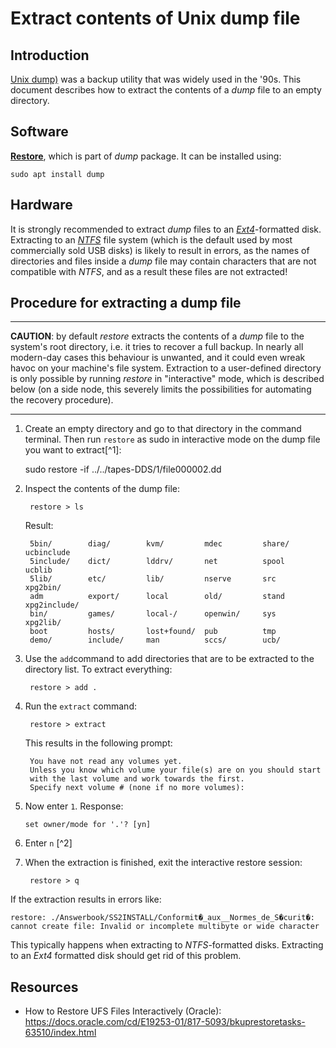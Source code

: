 # Extract contents of Unix dump file

## Introduction

[Unix dump)](http://fileformats.archiveteam.org/wiki/Unix_dump) was a backup utility that was widely used in the '90s. This document describes how to extract the contents of a *dump* file to an empty directory.

## Software

[**Restore**](https://linux.die.net/man/8/restore), which is part of *dump* package. It can be installed using:

    sudo apt install dump

## Hardware

It is strongly recommended to extract *dump* files to an [*Ext4*](\https://en.wikipedia.org/wiki/Ext4)-formatted disk. Extracting to an [*NTFS*](https://en.wikipedia.org/wiki/NTFS) file system (which is the default used by most commercially sold USB disks) is likely to result in errors, as the names of directories and files inside a *dump* file may contain characters that are not compatible with *NTFS*, and as a result these files are not extracted! 

## Procedure for extracting a dump file

<hr>

**CAUTION**: by default *restore* extracts the contents of a *dump* file to the system's root directory, i.e. it tries to recover a full backup. In nearly all modern-day cases this behaviour is unwanted, and it could even wreak havoc on your machine's file system.  Extraction to a user-defined directory is only possible by running *restore* in "interactive" mode, which is described below (on a side node, this severely limits the possibilities for automating the recovery procedure).

<hr>

1. Create an empty directory and go to that directory in the command terminal. Then run `restore` as sudo in interactive mode on the dump file you want to extract[^1]:

    sudo restore -if ../../tapes-DDS/1/file000002.dd

2. Inspect the contents of the dump file:

        restore > ls
    
    Result:

        5bin/        diag/        kvm/         mdec         share/       ucbinclude 
        5include/    dict/        lddrv/       net          spool        ucblib 
        5lib/        etc/         lib/         nserve       src          xpg2bin/
        adm          export/      local        old/         stand        xpg2include/
        bin/         games/       local-/      openwin/     sys          xpg2lib/
        boot         hosts/       lost+found/  pub          tmp 
        demo/        include/     man          sccs/        ucb/

3. Use the `add`command to add directories that are to be extracted to the directory list. To extract everything: 

        restore > add .

4. Run the `extract` command:

        restore > extract
    
    This results in the following prompt:

        You have not read any volumes yet.
        Unless you know which volume your file(s) are on you should start
        with the last volume and work towards the first.
        Specify next volume # (none if no more volumes):
    
5.  Now enter `1`. Response:

        set owner/mode for '.'? [yn]

6. Enter `n` [^2]

7. When the extraction is finished, exit the interactive restore session:

        restore > q

If the extraction results in errors like:

    restore: ./Answerbook/SS2INSTALL/Conformit�_aux__Normes_de_S�curit�: cannot create file: Invalid or incomplete multibyte or wide character

This typically happens when extracting to *NTFS*-formatted disks. Extracting to an *Ext4* formatted disk should get rid of this problem.

## Resources

- How to Restore UFS Files Interactively (Oracle): <https://docs.oracle.com/cd/E19253-01/817-5093/bkuprestoretasks-63510/index.html>
